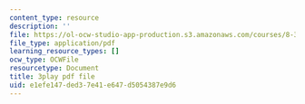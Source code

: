 ```yaml
---
content_type: resource
description: ''
file: https://ol-ocw-studio-app-production.s3.amazonaws.com/courses/8-333-statistical-mechanics-i-statistical-mechanics-of-particles-fall-2013/e1efe147ded37e41e647d5054387e9d6_EQB2Pw0lWRU.pdf
file_type: application/pdf
learning_resource_types: []
ocw_type: OCWFile
resourcetype: Document
title: 3play pdf file
uid: e1efe147-ded3-7e41-e647-d5054387e9d6
---
```

